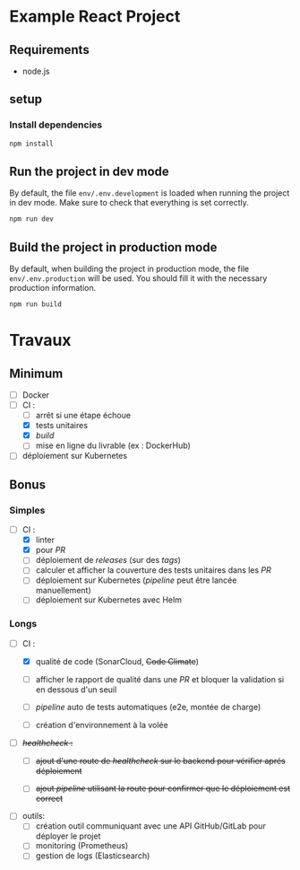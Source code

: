 # Example React Project

## Requirements

- node.js

## setup

### Install dependencies

```sh
npm install
```

## Run the project in dev mode

By default, the file `env/.env.development` is loaded when running the project in dev mode. Make sure to check that everything is set correctly.

```sh
npm run dev
```

## Build the project in production mode

By default, when building the project in production mode, the file `env/.env.production` will be used. You should fill it with the necessary production information.

```sh
npm run build
```

# Travaux

## Minimum

- [ ] Docker
- [ ] CI : 
  - [ ] arrêt si une étape échoue
  - [x] tests unitaires
  - [x] _build_
  - [ ] mise en ligne du livrable (ex : DockerHub)
- [ ] déploiement sur Kubernetes

## Bonus
### Simples
- [ ] CI :
  - [x] linter
  - [x] pour _PR_
  - [ ] déploiement de _releases_ (sur des _tags_)
  - [ ] calculer et afficher la couverture des tests unitaires dans les _PR_
  - [ ] déploiement sur Kubernetes (_pipeline_ peut être lancée manuellement)
  - [ ] déploiement sur Kubernetes avec Helm

### Longs
- [ ] CI :
  - [x] qualité de code (SonarCloud, ~~Code Climate~~)
  - [ ] afficher le rapport de qualité dans une _PR_ et bloquer la validation si en dessous d'un seuil
  - [ ] *pipeline* auto de tests automatiques (e2e, montée de charge)
  - [ ] création d'environnement à la volée


- [ ] ~~_healthcheck_ :~~
  - [ ] ~~ajout d'une route de _healthcheck_ sur le backend pour vérifier aprés déploiement~~
  - [ ] ~~ajout *pipeline* utilisant la route pour confirmer que le déploiement est correct~~


- [ ] outils: 
  - [ ] création outil communiquant avec une API GitHub/GitLab pour déployer le projet
  - [ ] monitoring (Prometheus)
  - [ ] gestion de logs (Elasticsearch)
